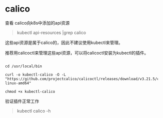 # calico

查看 calico向k8s中添加的api资源

>kubectl api-resources |grep calico


这些api资源是属于calico的，因此不建议使用kubectl来管理。

推荐用calicoctl来管理这些api资源，可以将calicoctl安装为kubectl的插件。
```

cd /usr/local/bin

curl -o kubectl-calico -O -L  "https://github.com/projectcalico/calicoctl/releases/download/v3.21.5/calicoctl-linux-amd64" 

chmod +x kubectl-calico

```

验证插件正常工作

>kubectl calico -h
